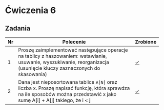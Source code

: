 # Ćwiczenia 6

## Zadania

| Nr| Polecenie |Zrobione |
|--|--|--|
|1 |Proszę zaimplementować następujące operacje na tablicy z haszowaniem: wstawianie, usuwanie, wyszukiwanie, reorganizacja (usunięcie kluczy zaznaczonych do skasowania)|[✓](../lab06/01.cpp "zad 1")|
|2 |Dana jest nieposortowana tablica `A[N]` oraz liczba x. Proszę napisać funkcję, która sprawdza na ile sposobów można przedstawić x jako sumę A[i] + A[j] takiego, że i < j|[✓](../lab06/02.cpp "zad 2")|